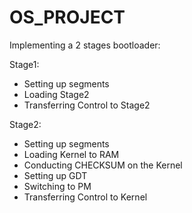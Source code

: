# OS_PROJECT
Implementing a 2 stages bootloader:

Stage1:
* Setting up segments
* Loading Stage2
* Transferring Control to Stage2

Stage2:
* Setting up segments
* Loading Kernel to RAM
* Conducting CHECKSUM on the Kernel
* Setting up GDT
* Switching to PM
* Transferring Control to Kernel